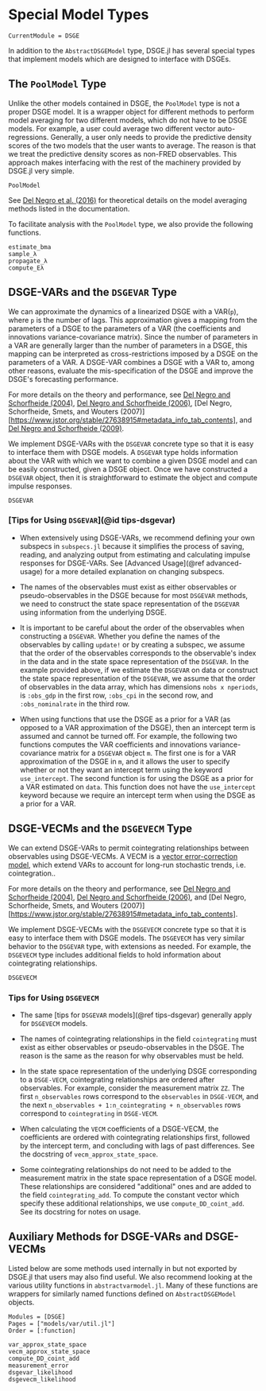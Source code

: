 # Special Model Types

```@meta
CurrentModule = DSGE
```

In addition to the `AbstractDSGEModel` type, DSGE.jl has several special types that implement
models which are designed to interface with DSGEs.

## The `PoolModel` Type
Unlike the other models contained in DSGE, the `PoolModel` type is not a proper DSGE model.
It is a wrapper object for different methods to perform model averaging for two different models,
which do not have to be DSGE models.
For example, a user could average two different vector auto-regressions.
Generally, a user only needs to provide the predictive density scores
of the two models that the user wants to average. The reason is that we
treat the predictive density scores as non-FRED observables. This approach
makes interfacing with the rest of the machinery provided by DSGE.jl very simple.

```@docs
PoolModel
```

See [Del Negro et al. (2016)](https://www.sciencedirect.com/science/article/pii/S0304407616300094#f000005) for theoretical details on the model averaging methods listed in the documentation.

To facilitate analysis with the `PoolModel` type, we also provide the following functions.
```@docs
estimate_bma
sample_λ
propagate_λ
compute_Eλ
```

## DSGE-VARs and the `DSGEVAR` Type

We can approximate the dynamics of a linearized DSGE with a VAR(``p``), where ``p`` is the
number of lags. This approximation gives a mapping from the parameters of a DSGE
to the parameters of a VAR (the coefficients and innovations variance-covariance matrix).
Since the number of parameters in a VAR are generally larger than the number of
parameters in a DSGE, this mapping can be interpreted as cross-restrictions
imposed by a DSGE on the parameters of a VAR. A DSGE-VAR combines a DSGE with a VAR
to, among other reasons, evaluate the mis-specification of the DSGE and improve
the DSGE's forecasting performance.

For more details on the theory and performance, see
[Del Negro and Schorfheide (2004)](https://onlinelibrary.wiley.com/doi/full/10.1111/j.1468-2354.2004.00139.x),
[Del Negro and Schorfheide (2006)](https://www.newyorkfed.org/medialibrary/media/research/economists/delnegro/erq206_delnegro.pdf),
[Del Negro, Schorfheide, Smets, and Wouters (2007)][https://www.jstor.org/stable/27638915#metadata_info_tab_contents], and
[Del Negro and Schorfheide (2009)](https://www.aeaweb.org/articles?id=10.1257/aer.99.4.1415).

We implement DSGE-VARs with the `DSGEVAR` concrete type so that it is easy to interface them with DSGE models. A `DSGEVAR` type
holds information about the VAR with which we want to combine a given DSGE model and can be easily constructed, given a DSGE object. Once we have constructed a `DSGEVAR` object, then it is straightforward to estimate the object and compute impulse responses.

```@docs
DSGEVAR
```

### [Tips for Using `DSGEVAR`](@id tips-dsgevar)

* When extensively using DSGE-VARs, we recommend defining your own subspecs in
  `subspecs.jl` because it simplifies the process of saving, reading, and analyzing
  output from estimating and calculating impulse responses for DSGE-VARs.
  See [Advanced Usage](@ref advanced-usage) for a more detailed explanation on changing subspecs.

* The names of the observables must exist as either observables
  or pseudo-observables in the DSGE because for most
  `DSGEVAR` methods, we need to construct the state space
  representation of the `DSGEVAR` using information from
  the underlying DSGE.

* It is important to be careful about the order of the
  observables when constructing a `DSGEVAR`. Whether you define
  the names of the observables by calling `update!` or
  by creating a subspec, we assume that the order of the observables
  corresponds to the observable's index in the data and
  in the state space representation of the `DSGEVAR`. In the example
  provided above, if we estimate the `DSGEVAR` on data
  or construct the state space representation of the `DSGEVAR`,
  we assume that the order of observables in the data array,
  which has dimensions `nobs x nperiods`, is `:obs_gdp`
  in the first row, `:obs_cpi` in the second row, and
  `:obs_nominalrate` in the third row.

* When using functions that use the DSGE as a prior for a VAR (as opposed to
  a VAR approximation of the DSGE), then an intercept term is assumed and cannot
  be turned off. For example, the following two functions computes the VAR coefficients
  and innovations variance-covariance matrix for a `DSGEVAR` object `m`.
  The first one is for a VAR approximation of the DSGE in `m`,
  and it allows the user to specify whether or not they want an intercept term
  using the keyword `use_intercept`. The second function is for using the DSGE
  as a prior for a VAR estimated on `data`. This function does not have the
  `use_intercept` keyword because we require an intercept term when using
  the DSGE as a prior for a VAR.

## DSGE-VECMs and the `DSGEVECM` Type

We can extend DSGE-VARs to permit cointegrating relationships between observables
using DSGE-VECMs. A VECM is a [vector error-correction model](https://en.wikipedia.org/wiki/Error_correction_model),
which extend VARs to account for long-run stochastic trends, i.e. cointegration..

For more details on the theory and performance, see
[Del Negro and Schorfheide (2004)](https://onlinelibrary.wiley.com/doi/full/10.1111/j.1468-2354.2004.00139.x),
[Del Negro and Schorfheide (2006)](https://www.newyorkfed.org/medialibrary/media/research/economists/delnegro/erq206_delnegro.pdf), and
[Del Negro, Schorfheide, Smets, and Wouters (2007)][https://www.jstor.org/stable/27638915#metadata_info_tab_contents].

We implement DSGE-VECMs with the `DSGEVECM` concrete type so that it is easy to interface them with DSGE models. The `DSGEVECM`
has very similar behavior to the `DSGEVAR` type, with extensions as needed. For example, the `DSGEVECM` type includes additional fields
to hold information about cointegrating relationships.

```@docs
DSGEVECM
```

### Tips for Using `DSGEVECM`

* The same [tips for `DSGEVAR` models](@ref tips-dsgevar) generally apply for `DSGEVECM` models.

* The names of cointegrating relationships in the field `cointegrating`
  must exist as either observables or pseudo-observables in the DSGE. The reason is
  the same as the reason for why observables must be held.

* In the state space representation of the underlying DSGE corresponding to
  a `DSGE-VECM`, cointegrating relationships are ordered after observables. For example,
  consider the measurement matrix `ZZ`. The first `n_observables` rows correspond to
  the `observables` in `DSGE-VECM`, and the next
  `n_observables + 1:n_cointegrating + n_observables` rows correspond to
  `cointegrating` in `DSGE-VECM`.

* When calculating the `VECM` coefficients of a DSGE-VECM,
  the coefficients are ordered with cointegrating relationships first, followed by
  the intercept term, and concluding with lags of past differences. See the
  docstring of `vecm_approx_state_space`.

* Some cointegrating relationships do not need to be added to the measurement matrix
  in the state space representation of a DSGE model. These relationships are considered
  "additional" ones and are added to the field `cointegrating_add`. To compute the constant
  vector which specify these additional relationships, we use `compute_DD_coint_add`.
  See its docstring for notes on usage.

## Auxiliary Methods for DSGE-VARs and DSGE-VECMs
Listed below are some methods used internally in but not exported by DSGE.jl
that users may also find useful. We also recommend looking at the various utility
functions in `abstractvarmodel.jl`. Many of these functions are wrappers for similarly
named functions defined on `AbstractDSGEModel` objects.

```@autodocs
Modules = [DSGE]
Pages = ["models/var/util.jl"]
Order = [:function]
```
```@docs
var_approx_state_space
vecm_approx_state_space
compute_DD_coint_add
measurement_error
dsgevar_likelihood
dsgevecm_likelihood
```
